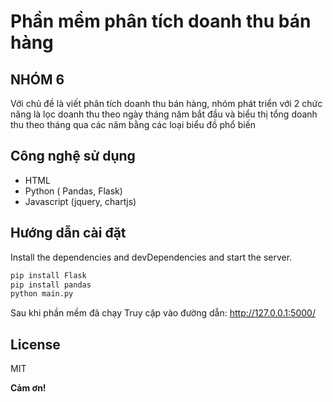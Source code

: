 # Phần mềm phân tích doanh thu bán hàng 
## NHÓM 6

Với chủ đề là viết phân tích doanh thu bán hàng, nhóm phát triển với 2 chức năng là lọc doanh thu theo ngày tháng năm bắt đầu và biểu thị tổng doanh thu theo tháng qua các năm bằng các loại biểu đồ phổ biến

## Công nghệ sử dụng

- HTML
- Python ( Pandas, Flask)
- Javascript (jquery, chartjs)

## Hướng dẫn cài đặt


Install the dependencies and devDependencies and start the server.

```sh
pip install Flask
pip install pandas
python main.py
```
Sau khi phần mềm đã chạy
Truy cập vào đường dẫn: http://127.0.0.1:5000/

## License

MIT

**Cảm ơn!**

[//]: # (These are reference links used in the body of this note and get stripped out when the markdown processor does its job. There is no need to format nicely because it shouldn't be seen. Thanks SO - http://stackoverflow.com/questions/4823468/store-comments-in-markdown-syntax)

   [dill]: <https://github.com/joemccann/dillinger>
   [git-repo-url]: <https://github.com/joemccann/dillinger.git>
   [john gruber]: <http://daringfireball.net>
   [df1]: <http://daringfireball.net/projects/markdown/>
   [markdown-it]: <https://github.com/markdown-it/markdown-it>
   [Ace Editor]: <http://ace.ajax.org>
   [node.js]: <http://nodejs.org>
   [Twitter Bootstrap]: <http://twitter.github.com/bootstrap/>
   [jQuery]: <http://jquery.com>
   [@tjholowaychuk]: <http://twitter.com/tjholowaychuk>
   [express]: <http://expressjs.com>
   [AngularJS]: <http://angularjs.org>
   [Gulp]: <http://gulpjs.com>

   [PlDb]: <https://github.com/joemccann/dillinger/tree/master/plugins/dropbox/README.md>
   [PlGh]: <https://github.com/joemccann/dillinger/tree/master/plugins/github/README.md>
   [PlGd]: <https://github.com/joemccann/dillinger/tree/master/plugins/googledrive/README.md>
   [PlOd]: <https://github.com/joemccann/dillinger/tree/master/plugins/onedrive/README.md>
   [PlMe]: <https://github.com/joemccann/dillinger/tree/master/plugins/medium/README.md>
   [PlGa]: <https://github.com/RahulHP/dillinger/blob/master/plugins/googleanalytics/README.md>
